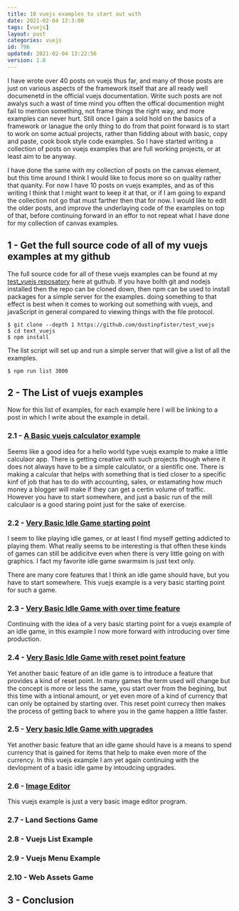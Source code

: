 ```yaml
---
title: 10 vuejs examples to start out with
date: 2021-02-04 12:3:00
tags: [vuejs]
layout: post
categories: vuejs
id: 796
updated: 2021-02-04 13:22:56
version: 1.8
---
```


I have wrote over 40 posts on vuejs thus far, and many of those posts are just on various aspects of the framework itself that are all ready well documenetd in the official vuejs documentation. Write such posts are not awalys such a wast of time mind you offten the offical documention might fail to mention something, not frame things the right way, and more examples can never hurt. Still once I gain a sold hold on the basics of a framework or lanague the only thing to do from that point forward is to start to work on some actual projects, rather than fidding about with basic, copy and paste, cook book style code examples. So I have started writing a collection of posts on vuejs examples that are full working projects, or at least aim to be anyway.

I have done the same with my collection of posts on the canvas element, but this time around I think I would like to focus more so on quality rather that quanity. For now I have 10 posts on vuejs examples, and as of this writing I think that I might want to keep it at that, or if I am going to expand the collection not go that must farther then that for now. I would like to edit the older posts, and improve the underlaying code of the examples on top of that, before continuing forward in an effor to not repeat what I have done for my collection of canvas examples.

<!-- more -->

## 1 - Get the full source code of all of my vuejs examples at my github

The full source code for all of these vuejs examples can be found at my [test\_vuejs reposatory](https://github.com/dustinpfister/test_vuejs) here at guthub. If you have bolth git and nodejs installed then the repo can be cloned down, then npm can be used to install packages for a simple server for the examples. doing something to that effect is best when it comes to working out something with vuejs, and javaScript in general compared to viewing things with the file protocol.

```
$ git clone --depth 1 https://github.com/dustinpfister/test_vuejs
$ cd text_vuejs
$ npm install
```

The list script will set up and run a simple server that will give a list of all the examples.

```
$ npm run list 3000
```

## 2 - The List of vuejs examples

Now for this list of examples, for each example here I will be linking to a post in which I write about the example in detail.

### 2.1 - [A Basic vuejs calculator example](/2020/02/14/vuejs-example-calculator)

Seems like a good idea for a hello world type vuejs example to make a little calculaor app. There is getting creative with such projects though where it does not always have to be a simple calculator, or a sientific one. There is making a calcular that helps with something that is tied closer to a specific kinf of job that has to do with accounting, sales, or estamating how much money a blogger will make if they can get a certin volume of traffic. However you have to start somewhere, and just a basic run of the mill calculaor is a good staring point just for the sake of exercise.

### 2.2 - [Very Basic Idle Game starting point](/2021/01/25/vuejs-example-idle-game)

I seem to like playing idle games, or at least I find myself getting addicted to playing them. What really seems to be interesting is that offten these kinds of games can still be addicitve even when there is very little going on with graphics. I fact my favorite idle game swarmsim is just text only.

There are many core features that I think an idle game should have, but you have to start somewhere. This vuejs example is a very basic starting point for such a game.

### 2.3 - [Very Basic Idle Game with over time feature](/2021/01/26/vuejs-example-idle-game-over-time)

Continuing with the idea of a very basic starting point for a vuejs example of an idle game, in this example I now more forward with introducing over time production.


### 2.4 - [Very Basic Idle Game with reset point feature](/2021/01/28/vuejs-example-idle-game-reset)

Yet another basic feature of an idle game is to introduce a feature that provides a kind of reset point. In many games the term used will change but the concept is more or less the same, you start over from the begining, but this time with a intional amount, or yet even more of a kind of currency that can only be optained by starting over. This reset point currecy then makes the process of getting back to where you in the game happen a little faster.

### 2.5 - [Very basic Idle Game with upgrades](/2021/01/27/vuejs-example-idle-game-upgrades/)

Yet another basic feature that an idle game should have is a means to spend currency that is gained for items that help to make even more of the currency. In this vuejs example I am yet again continuing with the devlopment of a basic idle game by intoudcing upgrades.

### 2.6 - [Image Editor](/2020/07/27/vuejs-example-image-edit)

This vuejs example is just a very basic image editor program.

### 2.7 - Land Sections Game
### 2.8 - Vuejs List Example
### 2.9 - Vuejs Menu Example
### 2.10 - Web Assets Game

## 3 - Conclusion


